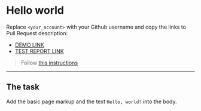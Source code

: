 # Hello world
Replace `<your_account>` with your Github username and copy the links to Pull Request description:
- [DEMO LINK](https://RuslanaSl.github.io/layout_hello-world/)
- [TEST REPORT LINK](https://RuslanaSl.github.io/layout_hello-world/report/html_report/)

> Follow [this instructions](https://mate-academy.github.io/layout_task-guideline/#how-to-solve-the-layout-tasks-on-github)
___

## The task 
Add the basic page markup and the text `Hello, world!` into the body.
